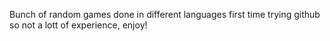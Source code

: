 Bunch of random games done in different languages
first time trying github so not a lott of experience, enjoy!
